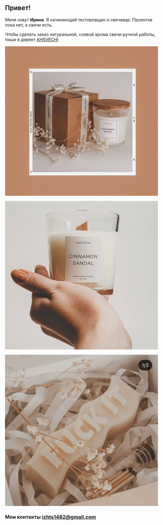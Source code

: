 ## Привет!

Меня зовут **Ирина**. Я начинающий тестировщик и свечевар. Проектов пока нет, а свечи есть. 

Чтобы сделать заказ натуральной, соевой арома свечи ручной работы, пиши в директ [AHSVECHI](https://www.instagram.com/ahsvechi)  

![](https://raw.githubusercontent.com/irzh84/HW-3-3-intro/main/img/photo_3_2023-08-04_11-07-58.jpg) 

![](https://raw.githubusercontent.com/irzh84/HW-3-3-intro/main/img/photo_1_2023-08-04_11-07-58.jpg) 

![](https://raw.githubusercontent.com/irzh84/HW-3-3-intro/main/img/photo_2_2023-08-04_11-07-58.jpg) 


### Мои контакты izhts1482@gmail.com  
